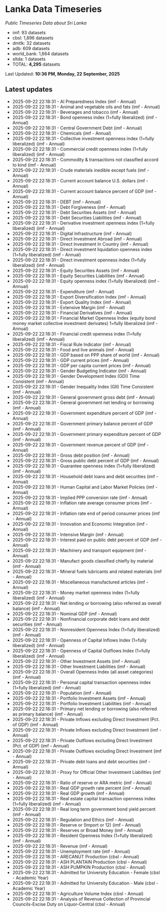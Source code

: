 # Lanka Data Timeseries
*Public Timeseries Data about Sri Lanka*

* imf: 93 datasets
* cbsl: 1,896 datasets
* dmtlk: 32 datasets
* adb: 609 datasets
* world_bank: 1,664 datasets
* sltda: 1 datasets
* TOTAL: **4,295** datasets

Last Updated: **10:36 PM, Monday, 22 September, 2025**

## Latest updates

* 2025-09-22 22:18:31 - AI Preparedness Index (imf - Annual)
* 2025-09-22 22:18:31 - Animal and vegetable oils and fats (imf - Annual)
* 2025-09-22 22:18:31 - Beverages and tobacco (imf - Annual)
* 2025-09-22 22:18:31 - Bond openness index (1=fully liberalized) (imf - Annual)
* 2025-09-22 22:18:31 - Central Government Debt (imf - Annual)
* 2025-09-22 22:18:31 - Chemicals (imf - Annual)
* 2025-09-22 22:18:31 - Collective investment openness index (1=fully liberalized) (imf - Annual)
* 2025-09-22 22:18:31 - Commercial credit openness index (1=fully liberalized) (imf - Annual)
* 2025-09-22 22:18:31 - Commodity & transactions not classified accord to kind (imf - Annual)
* 2025-09-22 22:18:31 - Crude materials inedible except fuels (imf - Annual)
* 2025-09-22 22:18:31 - Current account balance U.S. dollars (imf - Annual)
* 2025-09-22 22:18:31 - Current account balance percent of GDP (imf - Annual)
* 2025-09-22 22:18:31 - DEBT (imf - Annual)
* 2025-09-22 22:18:31 - Debt Forgiveness (imf - Annual)
* 2025-09-22 22:18:31 - Debt Securities Assets (imf - Annual)
* 2025-09-22 22:18:31 - Debt Securities Liabilities (imf - Annual)
* 2025-09-22 22:18:31 - Derivative investment openness index (1=fully liberalized) (imf - Annual)
* 2025-09-22 22:18:31 - Digital Infrastructure (imf - Annual)
* 2025-09-22 22:18:31 - Direct Investment Abroad (imf - Annual)
* 2025-09-22 22:18:31 - Direct Investment In Country (imf - Annual)
* 2025-09-22 22:18:31 - Direct investment liquidation openness index (1=fully liberalized) (imf - Annual)
* 2025-09-22 22:18:31 - Direct investment openness index (1=fully liberalized) (imf - Annual)
* 2025-09-22 22:18:31 - Equity Securities Assets (imf - Annual)
* 2025-09-22 22:18:31 - Equity Securities Liabilities (imf - Annual)
* 2025-09-22 22:18:31 - Equity openness index (1=fully liberalized) (imf - Annual)
* 2025-09-22 22:18:31 - Expenditure (imf - Annual)
* 2025-09-22 22:18:31 - Export Diversification Index (imf - Annual)
* 2025-09-22 22:18:31 - Export Quality Index (imf - Annual)
* 2025-09-22 22:18:31 - Extensive Margin (imf - Annual)
* 2025-09-22 22:18:31 - Financial Derivatives (imf - Annual)
* 2025-09-22 22:18:31 - Financial Market Openness Index (equity bond money market collective investment derivates) 1=fully liberalized (imf - Annual)
* 2025-09-22 22:18:31 - Financial credit openness index (1=fully liberalized) (imf - Annual)
* 2025-09-22 22:18:31 - Fiscal Rule Indicator (imf - Annual)
* 2025-09-22 22:18:31 - Food and live animals (imf - Annual)
* 2025-09-22 22:18:31 - GDP based on PPP share of world (imf - Annual)
* 2025-09-22 22:18:31 - GDP current prices (imf - Annual)
* 2025-09-22 22:18:31 - GDP per capita current prices (imf - Annual)
* 2025-09-22 22:18:31 - Gender Budgeting Indicator (imf - Annual)
* 2025-09-22 22:18:31 - Gender Development Index (GDI) Time Consistent (imf - Annual)
* 2025-09-22 22:18:31 - Gender Inequality Index (GII) Time Consistent (imf - Annual)
* 2025-09-22 22:18:31 - General government gross debt (imf - Annual)
* 2025-09-22 22:18:31 - General government net lending or borrowing (imf - Annual)
* 2025-09-22 22:18:31 - Government expenditure percent of GDP (imf - Annual)
* 2025-09-22 22:18:31 - Government primary balance percent of GDP (imf - Annual)
* 2025-09-22 22:18:31 - Government primary expenditure percent of GDP (imf - Annual)
* 2025-09-22 22:18:31 - Government revenue percent of GDP (imf - Annual)
* 2025-09-22 22:18:31 - Gross debt position (imf - Annual)
* 2025-09-22 22:18:31 - Gross public debt percent of GDP (imf - Annual)
* 2025-09-22 22:18:31 - Guarantee openness index (1=fully liberalized) (imf - Annual)
* 2025-09-22 22:18:31 - Household debt loans and debt securities (imf - Annual)
* 2025-09-22 22:18:31 - Human Capital and Labor Market Policies (imf - Annual)
* 2025-09-22 22:18:31 - Implied PPP conversion rate (imf - Annual)
* 2025-09-22 22:18:31 - Inflation rate average consumer prices (imf - Annual)
* 2025-09-22 22:18:31 - Inflation rate end of period consumer prices (imf - Annual)
* 2025-09-22 22:18:31 - Innovation and Economic Integration (imf - Annual)
* 2025-09-22 22:18:31 - Intensive Margin (imf - Annual)
* 2025-09-22 22:18:31 - Interest paid on public debt percent of GDP (imf - Annual)
* 2025-09-22 22:18:31 - Machinery and transport equipment (imf - Annual)
* 2025-09-22 22:18:31 - Manufact goods classified chiefly by material (imf - Annual)
* 2025-09-22 22:18:31 - Mineral fuels lubricants and related materials (imf - Annual)
* 2025-09-22 22:18:31 - Miscellaneous manufactured articles (imf - Annual)
* 2025-09-22 22:18:31 - Money market openness index (1=fully liberalized) (imf - Annual)
* 2025-09-22 22:18:31 - Net lending or borrowing (also referred as overall balance) (imf - Annual)
* 2025-09-22 22:18:31 - Nominal GDP (imf - Annual)
* 2025-09-22 22:18:31 - Nonfinancial corporate debt loans and debt securities (imf - Annual)
* 2025-09-22 22:18:31 - Nonresident Openness Index (1=fully liberalized) (imf - Annual)
* 2025-09-22 22:18:31 - Openness of Capital Inflows Index (1=fully liberalized) (imf - Annual)
* 2025-09-22 22:18:31 - Openness of Capital Outflows Index (1=fully liberalized) (imf - Annual)
* 2025-09-22 22:18:31 - Other Investment Assets (imf - Annual)
* 2025-09-22 22:18:31 - Other Investment Liabilities (imf - Annual)
* 2025-09-22 22:18:31 - Overall Openness Index (all asset categories) (imf - Annual)
* 2025-09-22 22:18:31 - Personal capital transaction openness index (1=fully liberalized) (imf - Annual)
* 2025-09-22 22:18:31 - Population (imf - Annual)
* 2025-09-22 22:18:31 - Portfolio Investment Assets (imf - Annual)
* 2025-09-22 22:18:31 - Portfolio Investment Liabilities (imf - Annual)
* 2025-09-22 22:18:31 - Primary net lending or borrowing (also referred as primary balance) (imf - Annual)
* 2025-09-22 22:18:31 - Private Inflows excluding Direct Investment (Pct. of GDP) (imf - Annual)
* 2025-09-22 22:18:31 - Private Inflows excluding Direct Investment (imf - Annual)
* 2025-09-22 22:18:31 - Private Outflows excluding Direct Investment (Pct. of GDP) (imf - Annual)
* 2025-09-22 22:18:31 - Private Outflows excluding Direct Investment (imf - Annual)
* 2025-09-22 22:18:31 - Private debt loans and debt securities (imf - Annual)
* 2025-09-22 22:18:31 - Proxy for Official Other Investment Liabilities (imf - Annual)
* 2025-09-22 22:18:31 - Ratio of reserve or ARA metric (imf - Annual)
* 2025-09-22 22:18:31 - Real GDP growth rate percent (imf - Annual)
* 2025-09-22 22:18:31 - Real GDP growth (imf - Annual)
* 2025-09-22 22:18:31 - Real estate capital transaction openness index (1=fully liberalized) (imf - Annual)
* 2025-09-22 22:18:31 - Real long term government bond yield percent (imf - Annual)
* 2025-09-22 22:18:31 - Regulation and Ethics (imf - Annual)
* 2025-09-22 22:18:31 - Reserve or (Import or 12) (imf - Annual)
* 2025-09-22 22:18:31 - Reserves or Broad Money (imf - Annual)
* 2025-09-22 22:18:31 - Resident Openness Index (1=fully liberalized) (imf - Annual)
* 2025-09-22 22:18:31 - Revenue (imf - Annual)
* 2025-09-22 22:18:31 - Unemployment rate (imf - Annual)
* 2025-09-22 22:18:31 - ARECANUT Production (cbsl - Annual)
* 2025-09-22 22:18:31 - ASH PLANTAIN Production (cbsl - Annual)
* 2025-09-22 22:18:31 - ASH PUMPKIN Production (cbsl - Annual)
* 2025-09-22 22:18:31 - Admitted for University Education - Female (cbsl - Academic Year)
* 2025-09-22 22:18:31 - Admitted for University Education - Male (cbsl - Academic Year)
* 2025-09-22 22:18:31 - Agriculture Volume Index (cbsl - Annual)
* 2025-09-22 22:18:31 - Analysis of Revenue Collection of Provincial Councils-Excise Duty on Liquor-Central (cbsl - Annual)